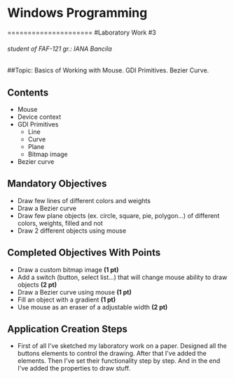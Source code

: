 # Windows Programming
=====================
#Laboratory Work #3
###### student of FAF-121 gr.: IANA Bancila

##Topic: Basics of Working with Mouse. GDI Primitives. Bezier Curve.

Contents
--------
* Mouse
* Device context
* GDI Primitives
  * Line
  * Curve
  * Plane
  * Bitmap image
* Bezier curve

Mandatory Objectives
--------------------
* Draw few lines of different colors and weights
* Draw a Bezier curve
* Draw few plane objects (ex. circle, square, pie, polygon...) of different colors, weights, filled and not
* Draw 2 different objects using mouse

Completed Objectives With Points
-----------------------------------
* Draw a custom bitmap image **(1 pt)**
* Add a switch (button, select list...) that will change mouse ability to draw objects **(2 pt)**
* Draw a Bezier curve using mouse **(1 pt)**
* Fill an object with a gradient **(1 pt)**
* Use mouse as an eraser of a adjustable width **(2 pt)**

Application Creation Steps
--------------------------
*	First of all I've sketched my laboratory work on a paper. Designed all the buttons elements to control the drawing. After that I've added the elements. Then I've set their functionality step by step. And in the end I've added the properties to draw stuff.
